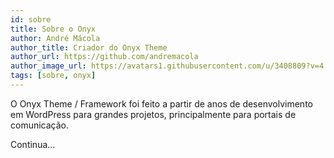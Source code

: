 ```yaml
---
id: sobre
title: Sobre o Onyx
author: André Mácola
author_title: Criador do Onyx Theme
author_url: https://github.com/andremacola
author_image_url: https://avatars1.githubusercontent.com/u/3408809?v=4
tags: [sobre, onyx]
---
```


O Onyx Theme / Framework foi feito a partir de anos de desenvolvimento em WordPress para grandes projetos, principalmente para portais de comunicação.

Continua...
